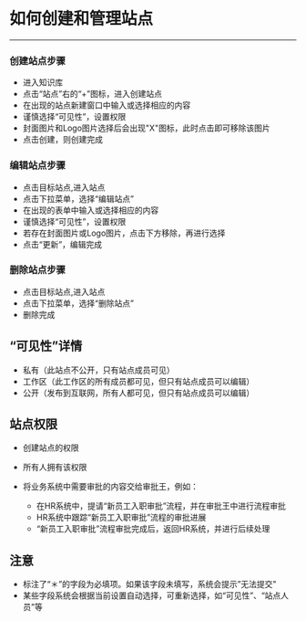 # 如何创建和管理站点
***


### 创建站点步骤 


- 进入知识库
- 点击“站点”右的“+”图标，进入创建站点
- 在出现的站点新建窗口中输入或选择相应的内容
- 谨慎选择“可见性”，设置权限
- 封面图片和Logo图片选择后会出现"X"图标，此时点击即可移除该图片
- 点击创建，则创建完成



### 编辑站点步骤

- 点击目标站点,进入站点
- 点击下拉菜单，选择“编辑站点”
- 在出现的表单中输入或选择相应的内容
- 谨慎选择“可见性”，设置权限
- 若存在封面图片或Logo图片，点击下方移除，再进行选择
- 点击“更新”，编辑完成



### 删除站点步骤 
- 点击目标站点,进入站点
- 点击下拉菜单，选择“删除站点”
- 删除完成

## “可见性”详情
- 私有（此站点不公开，只有站点成员可见） 
- 工作区（此工作区的所有成员都可见，但只有站点成员可以编辑） 
- 公开（发布到互联网，所有人都可见，但只有站点成员可以编辑） 

## 站点权限 
- 创建站点的权限
 - 所有人拥有该权限
 

- 将业务系统中需要审批的内容交给审批王，例如：
  - 在HR系统中，提请“新员工入职审批”流程，并在审批王中进行流程审批
  - HR系统中跟踪“新员工入职审批”流程的审批进展
  - “新员工入职审批”流程审批完成后，返回HR系统，并进行后续处理
## 注意 
- 标注了“＊”的字段为必填项。如果该字段未填写，系统会提示”无法提交"
- 某些字段系统会根据当前设置自动选择，可重新选择，如“可见性”、“站点人员”等


